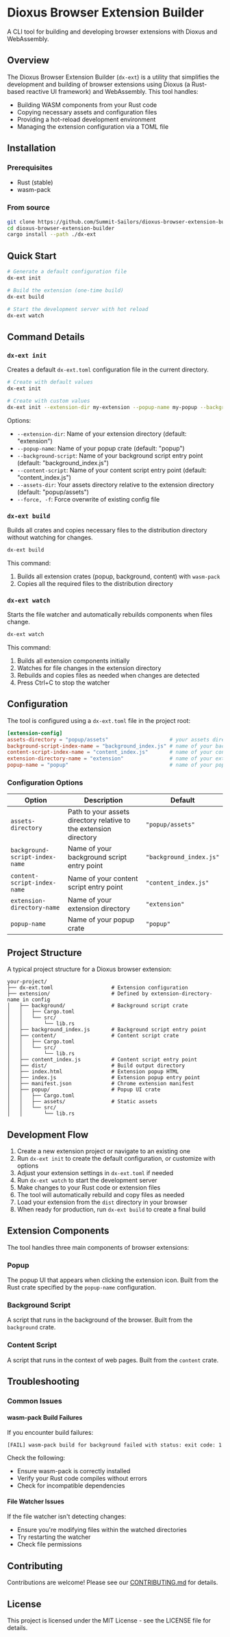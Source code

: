 # Dioxus Browser Extension Builder

A CLI tool for building and developing browser extensions with Dioxus and WebAssembly.

## Overview

The Dioxus Browser Extension Builder (`dx-ext`) is a utility that simplifies the development and building of browser extensions using Dioxus (a Rust-based reactive UI framework)
and WebAssembly. This tool handles:

- Building WASM components from your Rust code
- Copying necessary assets and configuration files
- Providing a hot-reload development environment
- Managing the extension configuration via a TOML file

## Installation

### Prerequisites

- Rust (stable)
- wasm-pack

### From source

```bash
git clone https://github.com/Summit-Sailors/dioxus-browser-extension-builder.git
cd dioxus-browser-extension-builder
cargo install --path ./dx-ext
```

## Quick Start

```bash
# Generate a default configuration file
dx-ext init

# Build the extension (one-time build)
dx-ext build

# Start the development server with hot reload
dx-ext watch
```

## Command Details

### `dx-ext init`

Creates a default `dx-ext.toml` configuration file in the current directory.

```bash
# Create with default values
dx-ext init

# Create with custom values
dx-ext init --extension-dir my-extension --popup-name my-popup --background-script bg.js --content-script cs.js --assets-dir assets
```

Options:

- `--extension-dir`: Name of your extension directory (default: "extension")
- `--popup-name`: Name of your popup crate (default: "popup")
- `--background-script`: Name of your background script entry point (default: "background_index.js")
- `--content-script`: Name of your content script entry point (default: "content_index.js")
- `--assets-dir`: Your assets directory relative to the extension directory (default: "popup/assets")
- `--force, -f`: Force overwrite of existing config file

### `dx-ext build`

Builds all crates and copies necessary files to the distribution directory without watching for changes.

```bash
dx-ext build
```

This command:

1. Builds all extension crates (popup, background, content) with `wasm-pack`
2. Copies all the required files to the distribution directory

### `dx-ext watch`

Starts the file watcher and automatically rebuilds components when files change.

```bash
dx-ext watch
```

This command:

1. Builds all extension components initially
2. Watches for file changes in the extension directory
3. Rebuilds and copies files as needed when changes are detected
4. Press Ctrl+C to stop the watcher

## Configuration

The tool is configured using a `dx-ext.toml` file in the project root:

```toml
[extension-config]
assets-directory = "popup/assets"                    # your assets directory relative to the extension directory
background-script-index-name = "background_index.js" # name of your background script entry point
content-script-index-name = "content_index.js"       # name of your content script entry point
extension-directory-name = "extension"               # name of your extension directory
popup-name = "popup"                                 # name of your popup crate
```

### Configuration Options

| Option                         | Description                                                       | Default                 |
| ------------------------------ | ----------------------------------------------------------------- | ----------------------- |
| `assets-directory`             | Path to your assets directory relative to the extension directory | `"popup/assets"`        |
| `background-script-index-name` | Name of your background script entry point                        | `"background_index.js"` |
| `content-script-index-name`    | Name of your content script entry point                           | `"content_index.js"`    |
| `extension-directory-name`     | Name of your extension directory                                  | `"extension"`           |
| `popup-name`                   | Name of your popup crate                                          | `"popup"`               |

## Project Structure

A typical project structure for a Dioxus browser extension:

```
your-project/
├── dx-ext.toml                   # Extension configuration
├── extension/                    # Defined by extension-directory-name in config
│   ├── background/               # Background script crate
│   │   ├── Cargo.toml
│   │   └── src/
│   │       └── lib.rs
│   ├── background_index.js       # Background script entry point
│   ├── content/                  # Content script crate
│   │   ├── Cargo.toml
│   │   └── src/
│   │       └── lib.rs
│   ├── content_index.js          # Content script entry point
│   ├── dist/                     # Build output directory
│   ├── index.html                # Extension popup HTML
│   ├── index.js                  # Extension popup entry point
│   ├── manifest.json             # Chrome extension manifest
│   ├── popup/                    # Popup UI crate
│   │   ├── Cargo.toml
│   │   ├── assets/               # Static assets
│   │   └── src/
│   │       └── lib.rs
```

## Development Flow

1. Create a new extension project or navigate to an existing one
2. Run `dx-ext init` to create the default configuration, or customize with options
3. Adjust your extension settings in `dx-ext.toml` if needed
4. Run `dx-ext watch` to start the development server
5. Make changes to your Rust code or extension files
6. The tool will automatically rebuild and copy files as needed
7. Load your extension from the `dist` directory in your browser
8. When ready for production, run `dx-ext build` to create a final build

## Extension Components

The tool handles three main components of browser extensions:

### Popup

The popup UI that appears when clicking the extension icon. Built from the Rust crate specified by the `popup-name` configuration.

### Background Script

A script that runs in the background of the browser. Built from the `background` crate.

### Content Script

A script that runs in the context of web pages. Built from the `content` crate.

## Troubleshooting

### Common Issues

#### wasm-pack Build Failures

If you encounter build failures:

```
[FAIL] wasm-pack build for background failed with status: exit code: 1
```

Check the following:

- Ensure wasm-pack is correctly installed
- Verify your Rust code compiles without errors
- Check for incompatible dependencies

#### File Watcher Issues

If the file watcher isn't detecting changes:

- Ensure you're modifying files within the watched directories
- Try restarting the watcher
- Check file permissions

## Contributing

Contributions are welcome! Please see our [CONTRIBUTING.md](CONTRIBUTING.md) for details.

## License

This project is licensed under the MIT License - see the LICENSE file for details.
